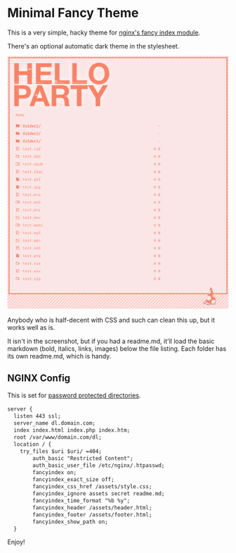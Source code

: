 # Minimal Fancy Theme

This is a very simple, hacky theme for [nginx's fancy index module](https://github.com/aperezdc/ngx-fancyindex).

There's an optional automatic dark theme in the stylesheet. 

![screenshot](screenshot.png?raw=true "screenshot")

Anybody who is half-decent with CSS and such can clean this up, but it works well as is.

It isn't in the screenshot, but if you had a readme.md, it'll load the basic markdown (bold, italics, links, images) below the file listing. Each folder has its own readme.md, which is handy. 

## NGINX Config

This is set for [password protected directories](https://docs.nginx.com/nginx/admin-guide/security-controls/configuring-http-basic-authentication/). 

```
server {
  listen 443 ssl;
  server_name dl.domain.com;
  index index.html index.php index.htm;
  root /var/www/domain.com/dl;
  location / {
    try_files $uri $uri/ =404;
        auth_basic "Restricted Content";
        auth_basic_user_file /etc/nginx/.htpasswd;
        fancyindex on;
        fancyindex_exact_size off;
        fancyindex_css_href /assets/style.css;
        fancyindex_ignore assets secret readme.md;
        fancyindex_time_format "%b %y";
        fancyindex_header /assets/header.html;
        fancyindex_footer /assets/footer.html;
        fancyindex_show_path on;
  }
```

Enjoy!
